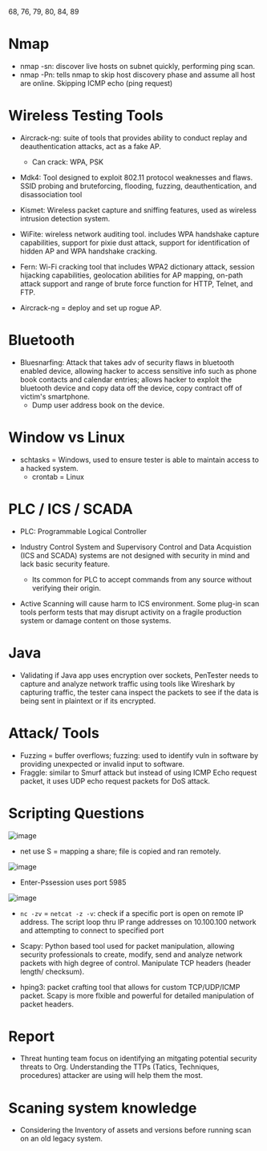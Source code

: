 68, 76, 79, 80, 84, 89 

# Nmap

- nmap -sn: discover live hosts on subnet quickly, performing ping scan.
- nmap -Pn: tells nmap to skip host discovery phase and assume all host are online. Skipping ICMP echo (ping request)

#

# Wireless Testing Tools

- Aircrack-ng: suite of tools that provides ability to conduct replay and deauthentication attacks, act as a fake AP.
  - Can crack: WPA, PSK
- Mdk4: Tool designed to exploit 802.11 protocol weaknesses and flaws. SSID probing and bruteforcing, flooding, fuzzing, deauthentication, and disassociation tool
- Kismet: Wireless packet capture and sniffing features, used as wireless intrusion detection system.
- WiFite: wireless network auditing tool. includes WPA handshake capture capabilities, support for pixie dust attack, support for identification of hidden AP and WPA handshake cracking.
- Fern: Wi-Fi cracking tool that includes WPA2 dictionary attack, session hijacking capabilities, geolocation abilities for AP mapping, on-path attack support and range of brute force function for HTTP, Telnet, and FTP.

- Aircrack-ng = deploy and set up rogue AP.

# 

# Bluetooth

- Bluesnarfing: Attack that takes adv of security flaws in bluetooth enabled device, allowing hacker to access sensitive info such as phone book contacts and calendar entries; allows hacker to exploit the bluetooth device and copy data off the device, copy contract off of victim's smartphone.
  - Dump user address book on the device.

#

# Window vs Linux

- schtasks = Windows, used to ensure tester is able to maintain access to a hacked system.
  - crontab = Linux
 
#

# PLC / ICS / SCADA

- PLC: Programmable Logical Controller
- Industry Control System and Supervisory Control and Data Acquistion (ICS and SCADA) systems are not designed with security in mind and lack basic security feature.
  - Its common for PLC to accept commands from any source without verifying their origin.

- Active Scanning will cause harm to ICS environment. Some plug-in scan tools perform tests that may disrupt activity on a fragile production system or damage content on those systems.
 
#

# Java

- Validating if Java app uses encryption over sockets, PenTester needs to capture and analyze network traffic using tools like Wireshark by capturing traffic, the tester cana inspect the packets to see if the data is being sent in plaintext or if its encrypted.

#

# Attack/ Tools

- Fuzzing = buffer overflows; fuzzing: used to identify vuln in software by providing unexpected or invalid input to software.
- Fraggle: similar to Smurf attack but instead of using ICMP Echo request packet, it uses UDP echo request packets for DoS attack.

#

# Scripting Questions

![image](https://github.com/user-attachments/assets/544b5e49-0e11-4655-8598-bedf1a07ae24)

- net use S = mapping a share; file is copied and ran remotely.

![image](https://github.com/user-attachments/assets/55747606-07b1-4d5f-b7e3-ad2d855697c5)

- Enter-Pssession uses port 5985

![image](https://github.com/user-attachments/assets/20626a64-90c5-4dde-a629-65f98b443831)

- `nc -zv` = `netcat -z -v`: check if a specific port is open on remote IP address. The script loop thru IP range addresses on 10.100.100 network and attempting to connect to specified port 

- Scapy: Python based tool used for packet manipulation, allowing security professionals to create, modify, send and analyze network packets with high degree of control. Manipulate TCP headers (header length/ checksum).
- hping3: packet crafting tool that allows for custom TCP/UDP/ICMP packet. Scapy is more flxible and powerful for detailed manipulation of packet headers.

#

# Report

- Threat hunting team focus on identifying an mitgating potential security threats to Org. Understanding the TTPs (Tatics, Techniques, procedures) attacker are using will help them the most.

# 

# Scaning system knowledge

- Considering the Inventory of assets and versions before running scan on an old legacy system.
